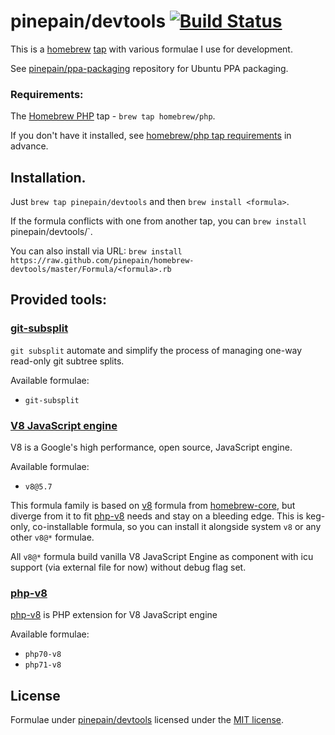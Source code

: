 pinepain/devtools [![Build Status](https://travis-ci.org/pinepain/homebrew-devtools.svg?branch=master)](https://travis-ci.org/pinepain/homebrew-devtools)
====================

This is a [homebrew](http://brew.sh/) [tap](https://github.com/Homebrew/homebrew/blob/master/share/doc/homebrew/brew-tap.md)
with various formulae I use for development.

See [pinepain/ppa-packaging](https://github.com/pinepain/ppa-packaging) repository for Ubuntu PPA packaging.

### Requirements:

The [Homebrew PHP](https://github.com/Homebrew/homebrew-php) tap - `brew tap homebrew/php`.

If you don't have it installed, see [homebrew/php tap requirements](https://github.com/Homebrew/homebrew-php#requirements)
in advance.

## Installation.

Just `brew tap pinepain/devtools` and then `brew install <formula>`.

If the formula conflicts with one from another tap, you can `brew install `pinepain/devtools/<formula>`.

You can also install via URL: `brew install https://raw.github.com/pinepain/homebrew-devtools/master/Formula/<formula>.rb`


## Provided tools:

### [git-subsplit](https://github.com/dflydev/git-subsplit)
 
`git subsplit` automate and simplify the process of managing one-way read-only git subtree splits.

Available formulae:
 - `git-subsplit`

### [V8 JavaScript engine](https://developers.google.com/v8) 

V8 is a Google's high performance, open source, JavaScript engine. 

Available formulae:
 - `v8@5.7`

This formula family is based on [v8](https://github.com/Homebrew/homebrew-core/blob/master/Formula/v8.rb) formula from
[homebrew-core](https://github.com/Homebrew/homebrew-core), but diverge from it to fit [php-v8](https://github.com/pinepain/php-v8)
needs and stay on a bleeding edge. This is keg-only, co-installable formula, so you can install it alongside system `v8`
or any other `v8@*` formulae.

All `v8@*` formula build vanilla V8 JavaScript Engine as component with icu support (via external file for now)
without debug flag set.

### [php-v8](https://github.com/pinepain/php-v8)  

[php-v8](https://github.com/pinepain/php-v8) is PHP extension for V8 JavaScript engine
 
Available formulae:
 - `php70-v8`
 - `php71-v8`

## License

Formulae under [pinepain/devtools](https://github.com/pinepain/homebrew-devtools) licensed under the [MIT license](http://opensource.org/licenses/MIT).
